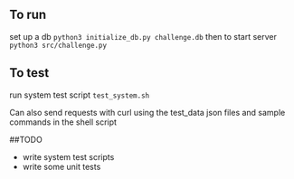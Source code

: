 ## To run
set up a db `python3 initialize_db.py challenge.db`
then to start server
`python3 src/challenge.py`

## To test

run system test script `test_system.sh`

Can also send requests with curl using the test_data json files and sample commands
in the shell script

##TODO
- write system test scripts
- write some unit tests
